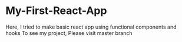 # My-First-React-App
Here, I tried to make basic react app using functional components and hooks
To see my project, Please visit master branch
